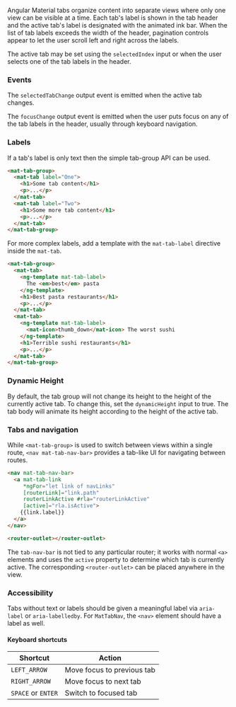 Angular Material tabs organize content into separate views where only one view can be
visible at a time. Each tab's label is shown in the tab header and the active
tab's label is designated with the animated ink bar. When the list of tab labels exceeds the width
of the header, pagination controls appear to let the user scroll left and right across the labels.

The active tab may be set using the `selectedIndex` input or when the user selects one of the
tab labels in the header.

<!-- example(tabs-overview) -->

### Events

The `selectedTabChange` output event is emitted when the active tab changes.

The `focusChange` output event is emitted when the user puts focus on any of the tab labels in
the header, usually through keyboard navigation.

### Labels

If a tab's label is only text then the simple tab-group API can be used.

```html
<mat-tab-group>
  <mat-tab label="One">
    <h1>Some tab content</h1>
    <p>...</p>
  </mat-tab>
  <mat-tab label="Two">
    <h1>Some more tab content</h1>
    <p>...</p>
  </mat-tab>
</mat-tab-group>
```

For more complex labels, add a template with the `mat-tab-label` directive inside the `mat-tab`.

```html
<mat-tab-group>
  <mat-tab>
    <ng-template mat-tab-label>
      The <em>best</em> pasta
    </ng-template>
    <h1>Best pasta restaurants</h1>
    <p>...</p>
  </mat-tab>
  <mat-tab>
    <ng-template mat-tab-label>
      <mat-icon>thumb_down</mat-icon> The worst sushi
    </ng-template>
    <h1>Terrible sushi restaurants</h1>
    <p>...</p>
  </mat-tab>
</mat-tab-group>
```

### Dynamic Height

By default, the tab group will not change its height to the height of the currently active tab. To
change this, set the `dynamicHeight` input to true. The tab body will animate its height according
 to the height of the active tab.

### Tabs and navigation
While `<mat-tab-group>` is used to switch between views within a single route, `<nav mat-tab-nav-bar>`
provides a tab-like UI for navigating between routes.
```html
<nav mat-tab-nav-bar>
  <a mat-tab-link
     *ngFor="let link of navLinks"
     [routerLink]="link.path"
     routerLinkActive #rla="routerLinkActive"
     [active]="rla.isActive">
    {{link.label}}
  </a>
</nav>

<router-outlet></router-outlet>
```

The `tab-nav-bar` is not tied to any particular router; it works with normal `<a>` elements and uses
the `active` property to determine which tab is currently active. The corresponding
`<router-outlet>` can be placed anywhere in the view.

### Accessibility
Tabs without text or labels should be given a meaningful label via `aria-label` or
`aria-labelledby`. For `MatTabNav`, the `<nav>` element should have a label as well.


#### Keyboard shortcuts

| Shortcut             | Action                     |
|----------------------|----------------------------|
| `LEFT_ARROW`         | Move focus to previous tab |
| `RIGHT_ARROW`        | Move focus to next tab     |
| `SPACE` or `ENTER`   | Switch to focused tab      |

